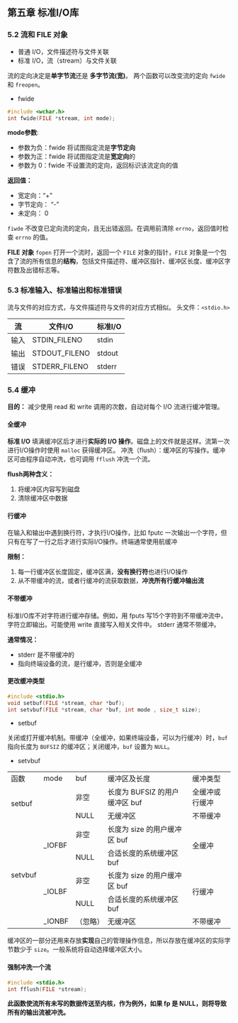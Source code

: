 ## 第五章 标准I/O库

### 5.2 流和 FILE 对象
- 普通 I/O，文件描述符与文件关联
- 标准 I/O，流（stream）与文件关联

流的定向决定是**单字节流**还是 **多字节流(宽)**。
两个函数可以改变流的定向 `fwide` 和 `freopen`。

- fwide

```c
#include <wchar.h>
int fwide(FILE *stream, int mode);
```
**mode参数**:
- 参数为负：fwide 将试图指定流是**字节定向**
- 参数为正：fwide 将试图指定流是**宽定向**的
- 参数为 0：fwide 不设置流的定向，返回标识该流定向的值

**返回值：**
- 宽定向：“+”
- 字节定向： “-”
- 未定向： 0

`fiwde` 不改变已定向流的定向，且无出错返回。在调用前清除 `errno`，返回值时检查 `errno` 的值。

**FILE 对象**
`fopen` 打开一个流时，返回一个 `FILE` 对象的指针，`FILE` 对象是一个包含了流的所有信息的**结构**，包括文件描述符、缓冲区指针、缓冲区长度、缓冲区字符数及出错标志等。


### 5.3 标准输入、标准输出和标准错误
流与文件的对应方式，与文件描述符与文件的对应方式相似。
头文件：`<stdio.h>`

|  流  |    文件I/O    | 标准I/O |
| ---- | ------------- | ------- |
| 输入 | STDIN_FILENO  |  stdin  |
| 输出 | STDOUT_FILENO | stdout  |
| 错误 | STDERR_FILENO | stderr  |

### 5.4 缓冲

**目的：**  减少使用 read 和 write 调用的次数，自动对每个 I/O 流进行缓冲管理。

#### 全缓冲

**标准 I/O** 填满缓冲区后才进行**实际的 I/O 操作**。磁盘上的文件就是这样。流第一次进行I/O操作时使用 `malloc` 获得缓冲区。
冲洗（flush）：缓冲区的写操作。缓冲区可由程序自动冲洗，也可调用 `fflush` 冲洗一个流。

**flush两种含义：**
1. 将缓冲区内容写到磁盘
2. 清除缓冲区中数据

#### 行缓冲
在输入和输出中遇到换行符，才执行I/O操作，比如 fputc 一次输出一个字符，但只有在写了一行之后才进行实际I/O操作。终端通常使用航缓冲

**限制：**
1. 每一行缓冲区长度固定，缓冲区满，**没有换行符**也进行I/O操作
2. 从不带缓冲的流，或者行缓冲的流获取数据，**冲洗所有行缓冲输出流**

#### 不带缓冲
标准I/O库不对字符进行缓冲存储。例如，用 fputs 写15个字符到不带缓冲流中，字符立即输出。可能使用 write 直接写入相关文件中。
stderr 通常不带缓冲。

**通常情况：**
- stderr 是不带缓冲的
- 指向终端设备的流，是行缓冲，否则是全缓冲

#### 更改缓冲类型
```c
#include <stdio.h>
void setbuf(FILE *stream, char *buf);
int setvbuf(FILE *stream, char *buf, int mode , size_t size);
```

- setbuf

关闭或打开缓冲机制。带缓冲（全缓冲，如果终端设备，可以为行缓冲）时，`buf` 指向长度为 `BUFSIZ` 的缓冲区；关闭缓冲，`buf` 设置为 `NULL`。

- setvbuf
<table>
   <tr>
      <td>函数</td>
      <td>mode</td>
      <td>buf</td>
      <td>缓冲区及长度</td>
      <td>缓冲类型</td>
   </tr>
   <tr>
      <td rowspan="2">setbuf</td>
      <td rowspan="2"></td>
      <td>非空</td>
      <td>长度为 BUFSIZ 的用户缓冲区 buf</td>
      <td>全缓冲或行缓冲</td>
   </tr>
   <tr>
      <td>NULL</td>
      <td>无缓冲区</td>
      <td>不带缓冲</td>
   </tr>
   <tr>
      <td rowspan="5">setvbuf</td>
      <td rowspan="2">_IOFBF</td>
      <td>非空</td>
      <td>长度为 size 的用户缓冲区 buf</td>
      <td rowspan="2">全缓冲</td>
   </tr>
   <tr>
      <td>NULL</td>
      <td>合适长度的系统缓冲区 buf</td>
   </tr>
   <tr>
      <td rowspan="2">_IOLBF</td>
      <td>非空</td>
      <td>长度为 size 的用户缓冲区 buf</td>
      <td rowspan="2">行缓冲</td>
   </tr>
   <tr>
      <td>NULL</td>
      <td>合适长度的系统缓冲区 buf</td>
   </tr>
   <tr>
      <td>_IONBF</td>
      <td>（忽略）</td>
      <td>无缓冲区</td>
      <td>不带缓冲</td>
   </tr>
</table>

缓冲区的一部分还用来存放**实现**自己的管理操作信息，所以存放在缓冲区的实际字节数少于 `size`。一般系统将自动选择缓冲区大小。

#### 强制冲洗一个流
```c
#include <stdio.h>
int fflush(FILE *stream);
```
**此函数使流所有未写的数据传送至内核，作为例外，如果 fp 是 NULL，则将导致所有的输出流被冲洗。**

